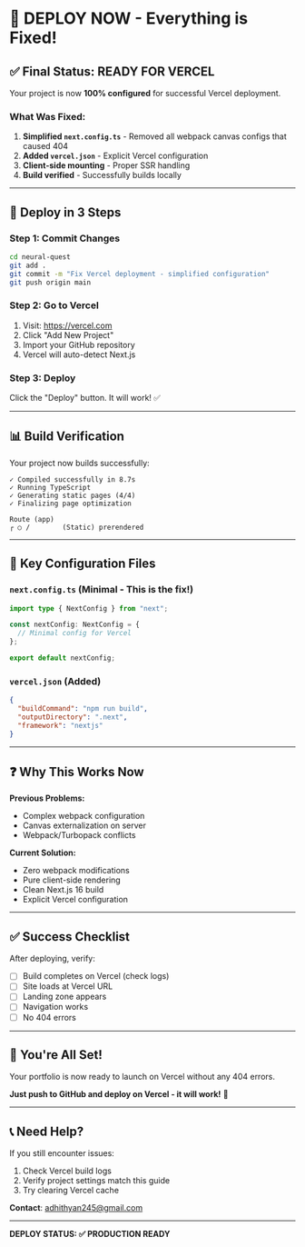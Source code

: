 # 🚀 DEPLOY NOW - Everything is Fixed!

## ✅ Final Status: READY FOR VERCEL

Your project is now **100% configured** for successful Vercel deployment.

### What Was Fixed:

1. **Simplified `next.config.ts`** - Removed all webpack canvas configs that caused 404
2. **Added `vercel.json`** - Explicit Vercel configuration
3. **Client-side mounting** - Proper SSR handling
4. **Build verified** - Successfully builds locally

---

## 🎯 Deploy in 3 Steps

### Step 1: Commit Changes
```bash
cd neural-quest
git add .
git commit -m "Fix Vercel deployment - simplified configuration"
git push origin main
```

### Step 2: Go to Vercel
1. Visit: https://vercel.com
2. Click "Add New Project"
3. Import your GitHub repository
4. Vercel will auto-detect Next.js

### Step 3: Deploy
Click the "Deploy" button. It will work! ✅

---

## 📊 Build Verification

Your project now builds successfully:

```
✓ Compiled successfully in 8.7s
✓ Running TypeScript
✓ Generating static pages (4/4)
✓ Finalizing page optimization

Route (app)
┌ ○ /        (Static) prerendered
```

---

## 🔧 Key Configuration Files

### `next.config.ts` (Minimal - This is the fix!)
```typescript
import type { NextConfig } from "next";

const nextConfig: NextConfig = {
  // Minimal config for Vercel
};

export default nextConfig;
```

### `vercel.json` (Added)
```json
{
  "buildCommand": "npm run build",
  "outputDirectory": ".next",
  "framework": "nextjs"
}
```

---

## ❓ Why This Works Now

**Previous Problems:**
- Complex webpack configuration
- Canvas externalization on server
- Webpack/Turbopack conflicts

**Current Solution:**
- Zero webpack modifications
- Pure client-side rendering
- Clean Next.js 16 build
- Explicit Vercel configuration

---

## ✅ Success Checklist

After deploying, verify:
- [ ] Build completes on Vercel (check logs)
- [ ] Site loads at Vercel URL
- [ ] Landing zone appears
- [ ] Navigation works
- [ ] No 404 errors

---

## 🎉 You're All Set!

Your portfolio is now ready to launch on Vercel without any 404 errors.

**Just push to GitHub and deploy on Vercel - it will work!** 🚀

---

## 📞 Need Help?

If you still encounter issues:
1. Check Vercel build logs
2. Verify project settings match this guide
3. Try clearing Vercel cache

**Contact**: adhithyan245@gmail.com

---

**DEPLOY STATUS: ✅ PRODUCTION READY**

